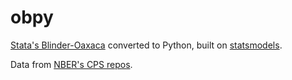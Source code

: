 # obpy
[Stata's Blinder-Oaxaca](https://core.ac.uk/download/pdf/6442665.pdf) converted to Python, built on [statsmodels](https://www.statsmodels.org/stable/index.html).

Data from [NBER's CPS repos](http://www.nber.org/data/cps_progs.html).

